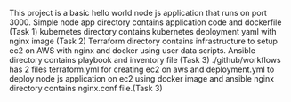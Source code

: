 This project is a basic hello world node js application that runs on port 3000.
Simple node app directory contains application code and dockerfile (Task 1)
kubernetes directory contains kubernetes deployment yaml with nginx image (Task 2)
Terraform directory contains infrastructure to setup ec2 on AWS with nginx and docker using user data scripts. Ansible directory contains playbook and inventory file (Task 3)
./github/workflows has 2 files terraform.yml for creating ec2 on aws and deployment.yml to deploy node js application on ec2 using docker image and ansible
nginx directory contains nginx.conf file.(Task 3)
